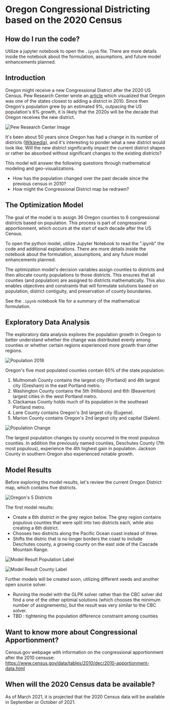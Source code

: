 
# Oregon Congressional Districting based on the 2020 Census

## How do I run the code?

Utilize a jupyter notebook to open the `.ipynb` file.  There are more details inside the notebook about the formulation, assumptions, and future model enhancements planned.

## Introduction

Oregon might receive a new Congressional District after the 2020 US Census.  Pew Research Center wrote an [article](https://www.pewresearch.org/fact-tank/2018/05/31/u-s-population-keeps-growing-but-house-of-representatives-is-same-size-as-in-taft-era/) which visualized that Oregon was one of the states closest to adding a district in 2010.  Since then Oregon's population grew by an estimated 9%, outpacing the US population's 6% growth, it is likely that the 2020s will be the decade that Oregon receives the new district.

![Pew Research Center Image](https://github.com/wpbSabi/python_optimization/blob/main/oregon_districts/FT_18.05.18_RepresentationRatios_states.png)

It's been about 50 years since Oregon has had a change in its number of districts ([Wikipedia](https://en.wikipedia.org/wiki/Oregon's_congressional_districts)), and it's interesting to ponder what a new district would look like. Will the new district significantly impact the current district shapes or rather be absorbed without significant changes to the existing districts?

This model will answer the following questions through mathematical modeling and geo-visualizations.
* How has the population changed over the past decade since the previous census in 2010? 
* How might the Congressional District map be redrawn?


## The Optimization Model

The goal of the model is to assign 36 Oregon counties to 6 congressional districts based on population. This process is part of congressional apportionment, which occurs at the start of each decade after the US Census.

To open the python model, utilize Jupyter Notebook to read the ".ipynb" the code and additional explanations.  There are more details inside the notebook about the formulation, assumptions, and any future model enhancements planned.

The optimization model's decision variables assign counties to districts and then allocate county populations to those districts.  This ensures that all counties (and population) are assigned to districts mathematically.  This also enables objectives and constraints that will formulate solutions based on population, district contiguity, and preservation of county boundaries. 

See the `.ipynb` notebook file for a summary of the mathematical formulation.


## Exploratory Data Analysis

The exploratory data analysis explores the population growth in Oregon to better understand whether the change was distributed evenly among counties or whether certain regions experienced more growth than other regions.

![Population 2018](https://github.com/wpbSabi/python_optimization/blob/main/oregon_districts/images/Population2018.png)

Oregon's five most populated counties contain 60% of the state population:
1. Multnomah County contains the largest city (Portland) and 4th largest city (Gresham) in the east Portland metro.
2. Washington County contains the 5th (Hillsboro) and 6th (Beaverton) largest cities in the west Portland metro.
3. Clackamas County holds much of its population in the southeast Portland metro.
4. Lane County contains Oregon's 3rd largest city (Eugene).
5. Marion County contains Oregon's 2nd largest city and capital (Salem).

![Population Change](https://github.com/wpbSabi/python_optimization/blob/main/oregon_districts/images/PopulationChange.png)

The largest population changes by county occurred in the most populous counties.  In addition the previously named counties, Deschutes County (7th most populous), experience the 4th highest gain in population. Jackson County in southern Oregon also experienced notable growth.


## Model Results 

Before exploring the model results, let's review the current Oregon District map, which contains five districts.

![Oregon's 5 Districts](https://github.com/wpbSabi/python_optimization/blob/main/oregon_districts/Oregon_Congressional_Districts%2C_113th.png)

The first model results:
* Create a 6th district in the grey region below.  The grey region contains populous counties that were split into two districts each, while also creating a 6th district.
* Chooses two districts along the Pacific Ocean coast instead of three.
* Shifts the distric that is no longer borders the coast to include Deschutes county, a growing county on the east side of the Cascade Mountain Range.

![Model Result Population Label](https://github.com/wpbSabi/python_optimization/blob/main/oregon_districts/images/SecondPass.png)

![Model Result County Label](https://github.com/wpbSabi/python_optimization/blob/main/oregon_districts/images/SecondPassCountyLabels.png)

Further models will be created soon, utilizing different seeds and another open source solver.
* Running the model with the GLPK solver rather than the CBC solver did find a one of the other optimial solutions (which chooses the minimum number of assignements), but the result was very similar to the CBC solver.
* TBD : tightening the population difference constraint among counties


## Want to know more about Congressional Apportionment?

Census.gov webpage with information on the congressional apportionment after the 2010 censuse: 
https://www.census.gov/data/tables/2010/dec/2010-apportionment-data.html


## When will the 2020 Census data be available?

As of March 2021, it is projected that the 2020 Census data will be available in September or October of 2021.

